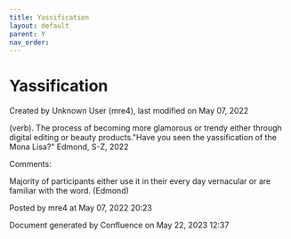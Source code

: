 ```yaml
---
title: Yassification
layout: default
parent: Y
nav_order:
---
```


# Yassification

Created by  Unknown User (mre4), last modified on May 07, 2022

(verb). The process of becoming more glamorous or trendy either through digital editing or beauty products.&quot;Have you seen the yassification of the Mona Lisa?&quot; Edmond, S-Z, 2022

Comments:

Majority of participants either use it in their every day vernacular or are familiar with the word. (Edmond)

Posted by mre4 at May 07, 2022 20:23

Document generated by Confluence on May 22, 2023 12:37


